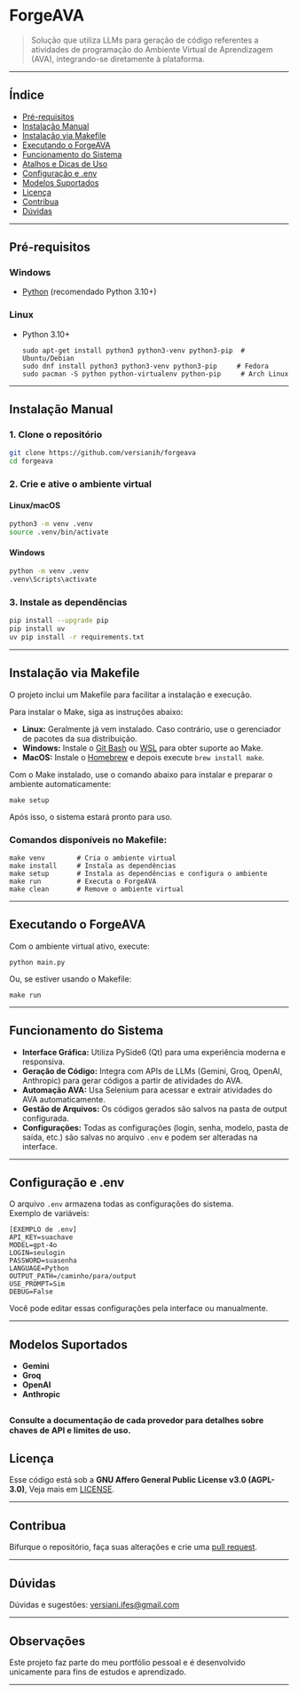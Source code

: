 # ForgeAVA

> Solução que utiliza LLMs para geração de código referentes a atividades de programação do Ambiente Virtual de Aprendizagem (AVA), integrando-se diretamente à plataforma.

---

## Índice

- [Pré-requisitos](#pré-requisitos)
- [Instalação Manual](#instalação-manual)
- [Instalação via Makefile](#instalação-via-makefile)
- [Executando o ForgeAVA](#executando-o-forgeava)
- [Funcionamento do Sistema](#funcionamento-do-sistema)
- [Atalhos e Dicas de Uso](#atalhos-e-dicas-de-uso)
- [Configuração e .env](#configuração-e-env)
- [Modelos Suportados](#modelos-suportados)
- [Licença](#licença)
- [Contribua](#contribua)
- [Dúvidas](#dúvidas)

---

## Pré-requisitos

### Windows
- [Python](https://www.python.org/downloads/) (recomendado Python 3.10+)

### Linux
- Python 3.10+
  ```shell
  sudo apt-get install python3 python3-venv python3-pip  # Ubuntu/Debian
  sudo dnf install python3 python3-venv python3-pip     # Fedora
  sudo pacman -S python python-virtualenv python-pip     # Arch Linux
  ```

---

## Instalação Manual

### 1. Clone o repositório
```sh
git clone https://github.com/versianih/forgeava
cd forgeava
```

### 2. Crie e ative o ambiente virtual

#### Linux/macOS
```sh
python3 -m venv .venv
source .venv/bin/activate
```

#### Windows
```sh
python -m venv .venv
.venv\Scripts\activate
```

### 3. Instale as dependências
```sh
pip install --upgrade pip
pip install uv
uv pip install -r requirements.txt
```

---

## Instalação via Makefile

O projeto inclui um Makefile para facilitar a instalação e execução.

Para instalar o Make, siga as instruções abaixo:
- **Linux:** Geralmente já vem instalado. Caso contrário, use o gerenciador de pacotes da sua distribuição.
- **Windows:** Instale o [Git Bash](https://git-scm.com/downloads) ou [WSL](https://learn.microsoft.com/en-us/windows/wsl/install) para obter suporte ao Make.
- **MacOS:** Instale o [Homebrew](https://brew.sh/) e depois execute `brew install make`.

Com o Make instalado, use o comando abaixo para instalar e preparar o ambiente automaticamente:

```shell
make setup
```

Após isso, o sistema estará pronto para uso.

### Comandos disponíveis no Makefile:
```shell
make venv        # Cria o ambiente virtual
make install     # Instala as dependências
make setup       # Instala as dependências e configura o ambiente
make run         # Executa o ForgeAVA
make clean       # Remove o ambiente virtual
```

---

## Executando o ForgeAVA

Com o ambiente virtual ativo, execute:
```shell
python main.py
```
Ou, se estiver usando o Makefile:
```shell
make run
```

---

## Funcionamento do Sistema

- **Interface Gráfica:** Utiliza PySide6 (Qt) para uma experiência moderna e responsiva.
- **Geração de Código:** Integra com APIs de LLMs (Gemini, Groq, OpenAI, Anthropic) para gerar códigos a partir de atividades do AVA.
- **Automação AVA:** Usa Selenium para acessar e extrair atividades do AVA automaticamente.
- **Gestão de Arquivos:** Os códigos gerados são salvos na pasta de output configurada.
- **Configurações:** Todas as configurações (login, senha, modelo, pasta de saída, etc.) são salvas no arquivo `.env` e podem ser alteradas na interface.

---

## Configuração e .env

O arquivo `.env` armazena todas as configurações do sistema.  
Exemplo de variáveis:
```
[EXEMPLO de .env]
API_KEY=suachave
MODEL=gpt-4o
LOGIN=seulogin
PASSWORD=suasenha
LANGUAGE=Python
OUTPUT_PATH=/caminho/para/output
USE_PROMPT=Sim
DEBUG=False
```
Você pode editar essas configurações pela interface ou manualmente.

---

## Modelos Suportados

- **Gemini**
- **Groq**
- **OpenAI**
- **Anthropic**

<small><small>Consulte a documentação de cada provedor para detalhes sobre chaves de API e limites de uso.</small></small>
---

## Licença

Esse código está sob a **GNU Affero General Public License v3.0 (AGPL-3.0)**, Veja mais em [LICENSE](LICENSE).

---

## Contribua

Bifurque o repositório, faça suas alterações e crie uma [pull request](https://help.github.com/en/github/collaborating-with-issues-and-pull-requests/creating-a-pull-request).

---

## Dúvidas

Dúvidas e sugestões: versiani.ifes@gmail.com

---

## Observações

Este projeto faz parte do meu portfólio pessoal e é desenvolvido unicamente para fins de estudos e aprendizado.

---